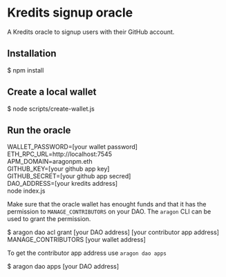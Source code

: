 # Kredits signup oracle

A Kredits oracle to signup users with their GitHub account.

## Installation

  $ npm install

## Create a local wallet

  $ node scripts/create-wallet.js

## Run the oracle

  WALLET_PASSWORD=[your wallet password] \
  ETH_RPC_URL=http://localhost:7545 \
  APM_DOMAIN=aragonpm.eth \
  GITHUB_KEY=[your github app key] \
  GITHUB_SECRET=[your github app secred] \
  DAO_ADDRESS=[your kredits address] \
  node index.js


Make sure that the oracle wallet has enought funds and that it has the permission to `MANAGE_CONTRIBUTORS` on your DAO. 
The `aragon` CLI can be used to grant the permission. 

  $ aragon dao acl grant [your DAO address] [your contributor app address] MANAGE_CONTRIBUTORS [your wallet address]

To get the contributor app address use `aragon dao apps`

  $ aragon dao apps [your DAO address]
